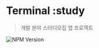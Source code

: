 # Terminal :study
> 개발 분야 스터디모집 앱 프로젝트

![NPM Version](https://img.shields.io/badge/node-v12.19.1-green)
